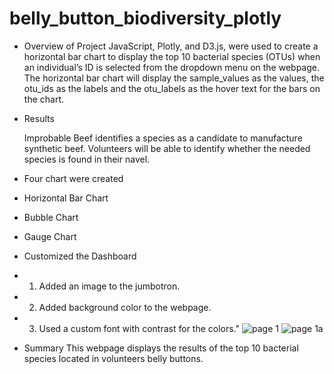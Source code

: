 # belly_button_biodiversity_plotly

- Overview of Project
    JavaScript, Plotly, and D3.js, were used to create a horizontal bar chart to display the top 10 bacterial species (OTUs) when an individual’s ID is selected from the dropdown menu on the webpage. The horizontal bar chart will display the sample_values as the values, the otu_ids as the labels and the otu_labels as the hover text for the bars on the chart.

- Results

    Improbable Beef identifies a species as a candidate to manufacture synthetic beef. 
    Volunteers will be able to identify whether the needed species is found in their navel.

- Four chart were created
- Horizontal Bar Chart
- Bubble Chart
- Gauge Chart
- Customized the Dashboard 
- 1. Added an image to the jumbotron.
- 2. Added background color to the webpage.
- 3. Used a custom font with contrast for the colors."
![page 1](https://user-images.githubusercontent.com/113808332/217436160-046b9b59-e2e6-401d-a9b6-104759b673f9.png)
![page 1a](https://user-images.githubusercontent.com/113808332/217436482-db635345-fe1a-4b88-af39-6934132e7371.png)





- Summary 
This webpage displays the results of the top 10 bacterial species located in volunteers belly buttons. 
